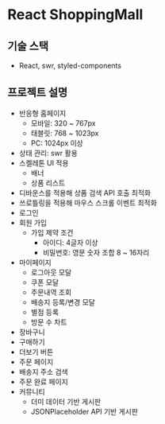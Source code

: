 # React ShoppingMall

## 기술 스택

- React, swr, styled-components

## 프로젝트 설명

- 반응형 홈페이지
  - 모바일: 320 ~ 767px
  - 태블릿: 768 ~ 1023px
  - PC: 1024px 이상
- 상태 관리: swr 활용
- 스켈레톤 UI 적용
  - 배너
  - 상품 리스트
- 디바운스를 적용해 상품 검색 API 호출 최적화
- 쓰로틀링을 적용해 마우스 스크롤 이벤트 최적화
- 로그인
- 회원 가입
  - 가입 제약 조건
    - 아이디: 4글자 이상
    - 비밀번호: 영문 숫자 조합 8 ~ 16자리
- 마이페이지
  - 로그아웃 모달
  - 쿠폰 모달
  - 주문내역 조회
  - 배송지 등록/변경 모달
  - 별점 등록
  - 방문 수 차트
- 장바구니
- 구매하기
- 더보기 버튼
- 주문 페이지
- 배송지 주소 검색
- 주문 완료 페이지
- 커뮤니티
  - 더미 데이터 기반 게시판
  - JSONPlaceholder API 기반 게시판
